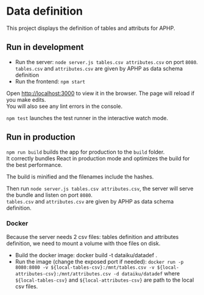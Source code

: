 # Data definition

This project displays the definition of tables and attributs for APHP.

## Run in development

- Run the server: `node server.js tables.csv attributes.csv` on port `8080`. `tables.csv` and `attributes.csv` are given by APHP as data schema definition
- Run the frontend: `npm start`

Open [http://localhost:3000](http://localhost:3000) to view it in the browser.
The page will reload if you make edits.<br />
You will also see any lint errors in the console.

`npm test` launches the test runner in the interactive watch mode.

## Run in production 

`npm run build` builds the app for production to the `build` folder.<br />
It correctly bundles React in production mode and optimizes the build for the best performance.

The build is minified and the filenames include the hashes.<br />

Then run `node server.js tables.csv attributes.csv`, the server will serve the bundle and listen on port `8080`.<br />
`tables.csv` and `attributes.csv` are given by APHP as data schema definition.

### Docker

Because the server needs 2 csv files: tables definition and attributes definition, we need to mount a volume with thoe files on disk.
- Build the docker image: docker build -t dataiku/datadef .
- Run the image (change the exposed port if needed): `docker run -p 8080:8080 -v ${local-tables-csv}:/mnt/tables.csv -v ${local-attributes-csv}:/mnt/attributes.csv -d dataiku/datadef` where `${local-tables-csv}` and `${local-attributes-csv}` are path to the local csv files. 
